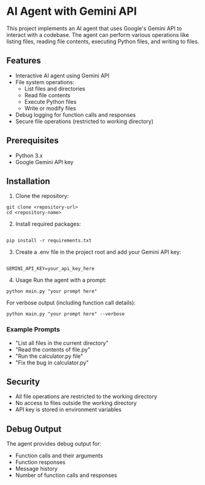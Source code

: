 # AI Agent with Gemini API
This project implements an AI agent that uses Google's Gemini API to interact with a codebase. The agent can perform various operations like listing files, reading file contents, executing Python files, and writing to files.

## Features
+ Interactive AI agent using Gemini API
+ File system operations:
    + List files and directories
    + Read file contents
    + Execute Python files
    + Write or modify files
+ Debug logging for function calls and responses
+ Secure file operations (restricted to working directory)

## Prerequisites
+ Python 3.x
+ Google Gemini API key

## Installation
1. Clone the repository:

```
git clone <repository-url>
cd <repository-name>
```

2. Install required packages:
```

pip install -r requirements.txt

```
3. Create a .env file in the project root and add your Gemini API key:
```

GEMINI_API_KEY=your_api_key_here

```
4. Usage
Run the agent with a prompt:

`python main.py "your prompt here"`

For verbose output (including function call details):

`python main.py "your prompt here" --verbose`

### Example Prompts
+ "List all files in the current directory"
+ "Read the contents of file.py"
+ "Run the calculator.py file"
+ "Fix the bug in calculator.py"

## Security
+ All file operations are restricted to the working directory
+ No access to files outside the working directory
+ API key is stored in environment variables

## Debug Output
The agent provides debug output for:

+ Function calls and their arguments
+ Function responses
+ Message history
+ Number of function calls and responses
